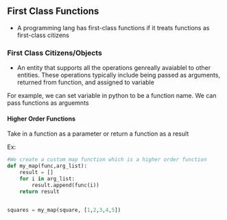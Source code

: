 ## First Class Functions
* A programming lang has first-class functions if it treats functions as first-class citizens

### First Class Citizens/Objects
* An entity that supports all the operations genreally avaiablel to other entities. These operations typically include being passed as arguments, returned from function, and assigned to variable


For example, we can set variable in python to be a function name. We can pass functions as arguemnts 


#### Higher Order Functions

Take in a function as a parameter or return a function as a result

Ex:

```python
#We create a custom map function which is a higher order function
def my_map(func,arg_list):
    result = []
    for i in arg_list:
        result.append(func(i))
    return result


squares = my_map(square, [1,2,3,4,5])

```